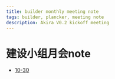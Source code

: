 ```yaml
---
title: builder monthly meeting note
tags: builder, plancker, meeting note
description: Akira V0.2 kickoff meeting
---
```

# 建设小组月会note
+ [10-30](https://hackmd.io/@jhfnetboy/r1TkcriNs)